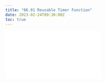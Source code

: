 ```yaml
---
title: "06.01 Reusable Timer Function"
date: 2023-02-24T09:30:00Z
toc: true
---
```


![Link to included file content](../../../../arduino/reusable-timer-function.md)
